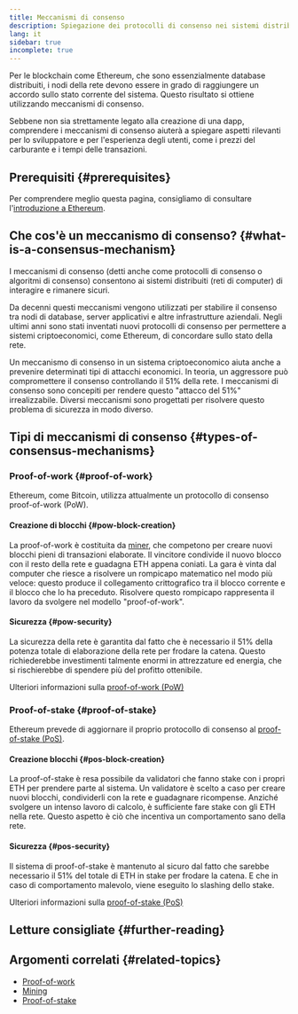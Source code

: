 ```yaml
---
title: Meccanismi di consenso
description: Spiegazione dei protocolli di consenso nei sistemi distribuiti e ruolo che svolgono in Ethereum.
lang: it
sidebar: true
incomplete: true
---
```


Per le blockchain come Ethereum, che sono essenzialmente database distribuiti, i nodi della rete devono essere in grado di raggiungere un accordo sullo stato corrente del sistema. Questo risultato si ottiene utilizzando meccanismi di consenso.

Sebbene non sia strettamente legato alla creazione di una dapp, comprendere i meccanismi di consenso aiuterà a spiegare aspetti rilevanti per lo sviluppatore e per l'esperienza degli utenti, come i prezzi del carburante e i tempi delle transazioni.

## Prerequisiti {#prerequisites}

Per comprendere meglio questa pagina, consigliamo di consultare l'[introduzione a Ethereum](/developers/docs/intro-to-ethereum/).

## Che cos'è un meccanismo di consenso? {#what-is-a-consensus-mechanism}

I meccanismi di consenso (detti anche come protocolli di consenso o algoritmi di consenso) consentono ai sistemi distribuiti (reti di computer) di interagire e rimanere sicuri.

Da decenni questi meccanismi vengono utilizzati per stabilire il consenso tra nodi di database, server applicativi e altre infrastrutture aziendali. Negli ultimi anni sono stati inventati nuovi protocolli di consenso per permettere a sistemi criptoeconomici, come Ethereum, di concordare sullo stato della rete.

Un meccanismo di consenso in un sistema criptoeconomico aiuta anche a prevenire determinati tipi di attacchi economici. In teoria, un aggressore può compromettere il consenso controllando il 51% della rete. I meccanismi di consenso sono concepiti per rendere questo "attacco del 51%" irrealizzabile. Diversi meccanismi sono progettati per risolvere questo problema di sicurezza in modo diverso.

## Tipi di meccanismi di consenso {#types-of-consensus-mechanisms}

### Proof-of-work {#proof-of-work}

Ethereum, come Bitcoin, utilizza attualmente un protocollo di consenso proof-of-work (PoW).

#### Creazione di blocchi {#pow-block-creation}

La proof-of-work è costituita da [miner](/developers/docs/consensus-mechanisms/pow/mining/), che competono per creare nuovi blocchi pieni di transazioni elaborate. Il vincitore condivide il nuovo blocco con il resto della rete e guadagna ETH appena coniati. La gara è vinta dal computer che riesce a risolvere un rompicapo matematico nel modo più veloce: questo produce il collegamento crittografico tra il blocco corrente e il blocco che lo ha preceduto. Risolvere questo rompicapo rappresenta il lavoro da svolgere nel modello "proof-of-work".

#### Sicurezza {#pow-security}

La sicurezza della rete è garantita dal fatto che è necessario il 51% della potenza totale di elaborazione della rete per frodare la catena. Questo richiederebbe investimenti talmente enormi in attrezzature ed energia, che si rischierebbe di spendere più del profitto ottenibile.

Ulteriori informazioni sulla [proof-of-work (PoW)](/developers/docs/consensus-mechanisms/pow/)

### Proof-of-stake {#proof-of-stake}

Ethereum prevede di aggiornare il proprio protocollo di consenso al [proof-of-stake (PoS)](/developers/docs/consensus-mechanisms/pos/).

#### Creazione blocchi {#pos-block-creation}

La proof-of-stake è resa possibile da validatori che fanno stake con i propri ETH per prendere parte al sistema. Un validatore è scelto a caso per creare nuovi blocchi, condividerli con la rete e guadagnare ricompense. Anziché svolgere un intenso lavoro di calcolo, è sufficiente fare stake con gli ETH nella rete. Questo aspetto è ciò che incentiva un comportamento sano della rete.

#### Sicurezza {#pos-security}

Il sistema di proof-of-stake è mantenuto al sicuro dal fatto che sarebbe necessario il 51% del totale di ETH in stake per frodare la catena. E che in caso di comportamento malevolo, viene eseguito lo slashing dello stake.

Ulteriori informazioni sulla [proof-of-stake (PoS)](/developers/docs/consensus-mechanisms/pos/)

## Letture consigliate {#further-reading}

## Argomenti correlati {#related-topics}

- [Proof-of-work](/developers/docs/consensus-mechanisms/pow/)
- [Mining](/developers/docs/consensus-mechanisms/pow/mining/)
- [Proof-of-stake](/developers/docs/consensus-mechanisms/pos/)

